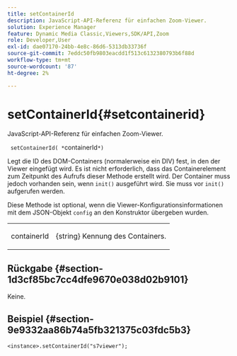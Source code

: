 ```yaml
---
title: setContainerId
description: JavaScript-API-Referenz für einfachen Zoom-Viewer.
solution: Experience Manager
feature: Dynamic Media Classic,Viewers,SDK/API,Zoom
role: Developer,User
exl-id: dae07170-24bb-4e8c-86d6-5313db33736f
source-git-commit: 7eddc50fb9803eacdd1f513c6132380793b6f88d
workflow-type: tm+mt
source-wordcount: '87'
ht-degree: 2%

---
```


# setContainerId{#setcontainerid}

JavaScript-API-Referenz für einfachen Zoom-Viewer.

` setContainerId( *`containerId`*)`

Legt die ID des DOM-Containers (normalerweise ein DIV) fest, in den der Viewer eingefügt wird. Es ist nicht erforderlich, dass das Containerelement zum Zeitpunkt des Aufrufs dieser Methode erstellt wird. Der Container muss jedoch vorhanden sein, wenn `init()` ausgeführt wird. Sie muss vor `init()` aufgerufen werden.

Diese Methode ist optional, wenn die Viewer-Konfigurationsinformationen mit dem JSON-Objekt `config` an den Konstruktor übergeben wurden.

<table id="table_896DFF34A68A403DB93A6D597461A573"> 
 <tbody> 
  <tr> 
   <td colname="col1"> <p> <span class="codeph"> <span class="varname"> containerId </span> </span> </p> </td> 
   <td colname="col2"> <p> <span class="codeph"> {string} </span> Kennung des Containers. </p> </td> 
  </tr> 
 </tbody> 
</table>

## Rückgabe {#section-1d3cf85bc7cc4dfe9670e038d02b9101}

Keine.

## Beispiel {#section-9e9332aa86b74a5fb321375c03fdc5b3}

```
<instance>.setContainerId("s7viewer");
```
